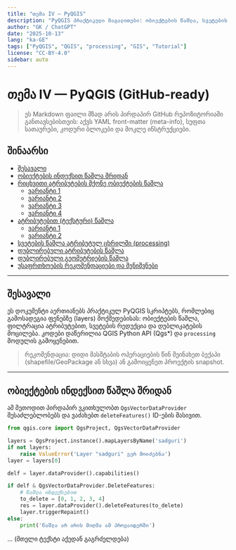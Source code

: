 ```yaml
---
title: "თემა IV — PyQGIS"
description: "PyQGIS პრაქტიკული მაგალითები: ობიექტების წაშლა, სვეტების მართვა, დუბლიკატების მოცილება და სხვა. GitHub–ready Markdown ვერსია ქართული ენით."
author: "GK / ChatGPT"
date: "2025-10-13"
lang: "ka-GE"
tags: ["PyQGIS", "QGIS", "processing", "GIS", "Tutorial"]
license: "CC-BY-4.0"
sidebar: auto
---
```


# თემა IV — PyQGIS (GitHub-ready)

> ეს Markdown ფაილი მზად არის პირდაპირ GitHub რეპოზიტორიაში განთავსებისთვის: აქვს YAML front-matter (meta-info), სუფთა სათაურები, კოდური ბლოკები და მოკლე ინსტრუქციები.

## შინაარსი

- [შესავალი](#შესავალი)
- [ობიექტების ინდექსით წაშლა შრიდან](#ობიექტების-ინდექსით-წაშლა-შრიდან)
- [რიცხვითი ატრიბუტების მქონე ობიექტების წაშლა](#რიცხვითი-ატრიბუტების-მქონე-ობსექტების-წაშლა)
  - [ვარიანტი 1](#ვარიანტი-1)
  - [ვარიანტი 2](#ვარიანტი-2)
  - [ვარიანტი 3](#ვარიანტი-3)
  - [ვარიანტი 4](#ვარიანტი-4)
- [ატრიბუტებით (ტექსტური) წაშლა](#ატრიბუტებით-ტექსტური-წაშლა)
  - [ვარიანტი 1](#ვარიანტი-1-1)
  - [ვარიანტი 2](#ვარიანტი-2-1)
- [სვეტების წაშლა ატრიბუტულ ცხრილში (processing)](#სვეტების-წაშლა-ატრიბუტულ-ცხრილში-processing)
- [დუბლირებული ატრიბუტების წაშლა](#დუბლირებული-ატრიბუტების-წაშლა)
- [დუბლირებული გეომეტრიების წაშლა](#დუბლირებული-გეომეტრიების-წაშლა)
- [უსაფრთხოების რეკომენდაციები და შენიშვნები](#უსაფრთხოების-რეკომენდაციები-და-შენიშვნები)

---

## შესავალი

ეს დოკუმენტი აერთიანებს პრაქტიკულ PyQGIS სკრიპტებს, რომლებიც გამოსადეგია ფენებზე (layers) მოქმედებისას: ობიექტების წაშლა, ფილტრაცია ატრიბუტებით, სვეტების რედუქცია და დუბლიკატების მოცილება. კოდები დაწერილია QGIS Python API (Qgs*) და `processing` მოდულის გამოყენებით.

> რეკომენდაცია: დიდი მასშტაბის ოპერაციების წინ შეინახეთ ბექაპი (shapefile/GeoPackage ან სხვა) ან გამოიყენეთ პროექტის snapshot.

---

## ობიექტების ინდექსით წაშლა შრიდან

ამ მეთოდით პირდაპირ ვკითხულობთ `QgsVectorDataProvider` შესაძლებლობებს და ვაძახებთ `deleteFeatures()` ID-ების მასივით.

```python
from qgis.core import QgsProject, QgsVectorDataProvider

layers = QgsProject.instance().mapLayersByName('sadguri')
if not layers:
    raise ValueError('Layer "sadguri" ვერ მოიძებნა')
layer = layers[0]

delf = layer.dataProvider().capabilities()

if delf & QgsVectorDataProvider.DeleteFeatures:
    # წაშლა ინდექსებით
    to_delete = [0, 1, 2, 3, 4]
    res = layer.dataProvider().deleteFeatures(to_delete)
    layer.triggerRepaint()
else:
    print('წაშლა არ არის მიღმა ამ პროვაიდერში')
```
... (მთელი ტექსტი აქედან გაგრძელდება)
